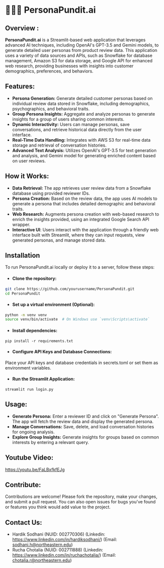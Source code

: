 # 👳🏽‍♂ PersonaPundit.ai
## Overview :

__PersonaPundit.ai__ is a Streamlit-based web application that leverages advanced AI techniques, including OpenAI's GPT-3.5 and Gemini models, to generate detailed user personas from product review data. This application uses a variety of data sources and APIs, such as Snowflake for database management, Amazon S3 for data storage, and Google API for enhanced web research, providing businesses with insights into customer demographics, preferences, and behaviors.

## Features:

- __Persona Generation:__ Generate detailed customer personas based on individual review data stored in Snowflake, including demographics, psychographics, and behavioral traits.
- __Group Persona Insights:__ Aggregate and analyze personas to generate insights for a group of users sharing common interests.
- __Dynamic Interactivity:__ Users can manage personas, save conversations, and retrieve historical data directly from the user interface.
- __Real-Time Data Handling:__ Integrates with AWS S3 for real-time data storage and retrieval of conversation histories.
- __Advanced Text Analysis:__ Utilizes OpenAI's GPT-3.5 for text generation and analysis, and Gemini model for generating enriched content based on user reviews.

## How it Works:

- __Data Retrieval:__ The app retrieves user review data from a Snowflake database using provided reviewer IDs.
- __Persona Creation:__ Based on the review data, the app uses AI models to generate a persona that includes detailed demographic and behavioral traits.
- __Web Research:__ Augments persona creation with web-based research to enrich the insights provided, using an integrated Google Search API wrapper.
- __Interactive UI__: Users interact with the application through a friendly web interface built with Streamlit, where they can input requests, view generated personas, and manage stored data.

## Installation

To run PersonaPundit.ai locally or deploy it to a server, follow these steps:

- #### Clone the repository:
```bash
git clone https://github.com/yourusername/PersonaPundit.git
cd PersonaPundit
```
- #### Set up a virtual environment (Optional):
```bash
python -m venv venv
source venv/bin/activate  # On Windows use `venv\Scripts\activate`
```

- #### Install dependencies:
```
pip install -r requirements.txt
```

- #### Configure API Keys and Database Connections:
Place your API keys and database credentials in secrets.toml or set them as environment variables.

- #### Run the Streamlit Application:
```
streamlit run login.py
```


## Usage:

- __Generate Persona:__ Enter a reviewer ID and click on "Generate Persona". The app will fetch the review data and display the generated persona.
- __Manage Conversations:__ Save, delete, and load conversation histories for ongoing analysis.
- __Explore Group Insights:__ Generate insights for groups based on common interests by entering a relevant query.

## Youtube Video:
https://youtu.be/FaLBxfkfEJg

## Contribute:

Contributions are welcome! Please fork the repository, make your changes, and submit a pull request. You can also open issues for bugs you've found or features you think would add value to the project.

## Contact Us:
- Hardik Sodhani (NUID: 002770306) (Linkedin: https://www.linkedin.com/in/hardiksodhani/) (Email: sodhani.h@northeastern.edu)
- Rucha Chotalia (NUID: 002711888) (Linkedin: https://www.linkedin.com/in/ruchachotalia/) (Email: chotalia.r@northeastern.edu)
